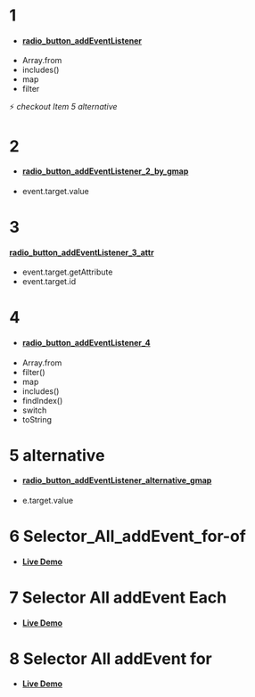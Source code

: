 # 1

- #### [radio_button_addEventListener](https://codepen.io/geraldopcf/pen/NWYQVvy)
- Array.from
- includes()
- map
- filter

:zap: _checkout Item 5 alternative_

# 2

- #### [radio_button_addEventListener_2_by_gmap](https://codepen.io/geraldopcf/pen/rNvBpWw)
- event.target.value

# 3

#### [radio_button_addEventListener_3_attr](https://codepen.io/geraldopcf/pen/oNdvpWP)

- event.target.getAttribute
- event.target.id

# 4

- #### [radio_button_addEventListener_4](https://codepen.io/geraldopcf/pen/rNvNgjd)
- Array.from
- filter()
- map
- includes()
- findIndex()
- switch
- toString

# 5 alternative

- #### [radio_button_addEventListener_alternative_gmap](https://codepen.io/geraldopcf/pen/xxzEJLy)
- e.target.value

# 6 Selector_All_addEvent_for-of

- #### [Live Demo](https://geraldotech.github.io/DevMap/JavaScript/input/radio_addEventListener/SelectorAll_addEvent-for-of-eg3.html)

# 7 Selector All addEvent Each

- #### [Live Demo](https://geraldotech.github.io/DevMap/JavaScript/input/radio_addEventListener/SelectorAll_addE-forEach.html)

# 8 Selector All addEvent for

- #### [Live Demo](https://geraldotech.github.io/DevMap/JavaScript/input/radio_addEventListener/SelectorAll-addEven-for_push_Arr.html)
